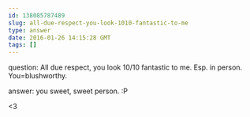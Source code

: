 ```yaml
---
id: 138085787489
slug: all-due-respect-you-look-1010-fantastic-to-me
type: answer
date: 2016-01-26 14:15:28 GMT
tags: []
---
```

question: All due respect, you look 10/10 fantastic to me. Esp. in person. You=blushworthy.

answer: you sweet, sweet person. :P

<3